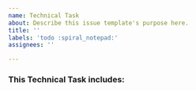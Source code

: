 ```yaml
---
name: Technical Task
about: Describe this issue template's purpose here.
title: ''
labels: 'todo :spiral_notepad:'
assignees: ''

---
```


### This Technical Task includes:
